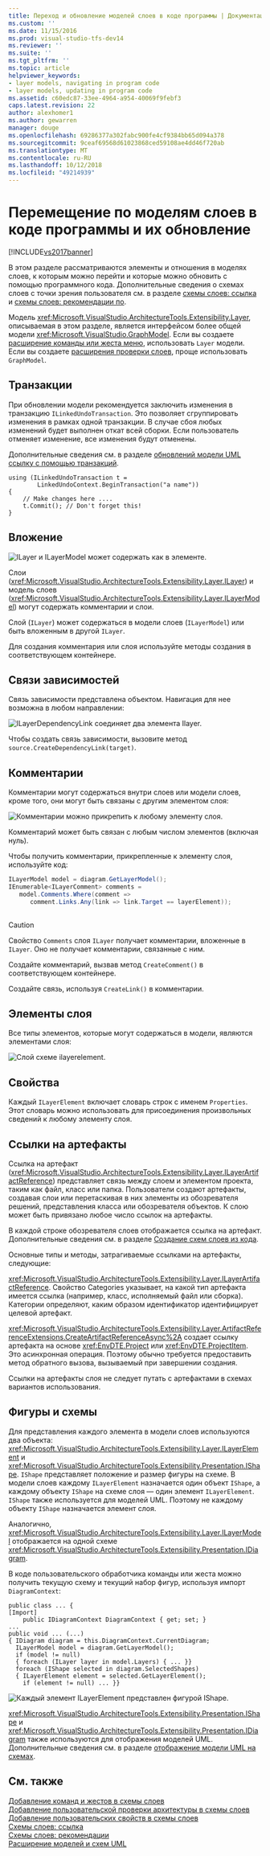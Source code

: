 ```yaml
---
title: Переход и обновление моделей слоев в коде программы | Документация Майкрософт
ms.custom: ''
ms.date: 11/15/2016
ms.prod: visual-studio-tfs-dev14
ms.reviewer: ''
ms.suite: ''
ms.tgt_pltfrm: ''
ms.topic: article
helpviewer_keywords:
- layer models, navigating in program code
- layer models, updating in program code
ms.assetid: c60edc87-33ee-4964-a954-40069f9febf3
caps.latest.revision: 22
author: alexhomer1
ms.author: gewarren
manager: douge
ms.openlocfilehash: 69286377a302fabc900fe4cf9384bb65d094a378
ms.sourcegitcommit: 9ceaf69568d61023868ced59108ae4dd46f720ab
ms.translationtype: MT
ms.contentlocale: ru-RU
ms.lasthandoff: 10/12/2018
ms.locfileid: "49214939"
---
```

# <a name="navigate-and-update-layer-models-in-program-code"></a>Перемещение по моделям слоев в коде программы и их обновление
[!INCLUDE[vs2017banner](../includes/vs2017banner.md)]

В этом разделе рассматриваются элементы и отношения в моделях слоев, к которым можно перейти и которые можно обновить с помощью программного кода. Дополнительные сведения о схемах слоев с точки зрения пользователя см. в разделе [схемы слоев: ссылка](../modeling/layer-diagrams-reference.md) и [схемы слоев: рекомендации по](../modeling/layer-diagrams-guidelines.md).  
  
 Модель <xref:Microsoft.VisualStudio.ArchitectureTools.Extensibility.Layer>, описываемая в этом разделе, является интерфейсом более общей модели <xref:Microsoft.VisualStudio.GraphModel>. Если вы создаете [расширение команды или жеста меню](../modeling/add-commands-and-gestures-to-layer-diagrams.md), использовать `Layer` модели. Если вы создаете [расширения проверки слоев](../modeling/add-custom-architecture-validation-to-layer-diagrams.md), проще использовать `GraphModel`.  
  
## <a name="transactions"></a>Транзакции  
 При обновлении модели рекомендуется заключить изменения в транзакцию `ILinkedUndoTransaction`. Это позволяет сгруппировать изменения в рамках одной транзакции. В случае сбоя любых изменений будет выполнен откат всей сборки. Если пользователь отменяет изменение, все изменения будут отменены.  
  
 Дополнительные сведения см. в разделе [обновлений модели UML ссылку с помощью транзакций](../modeling/link-uml-model-updates-by-using-transactions.md).  
  
```  
using (ILinkedUndoTransaction t =  
        LinkedUndoContext.BeginTransaction("a name"))  
{   
    // Make changes here ....  
    t.Commit(); // Don't forget this!  
}  
```  
  
## <a name="containment"></a>Вложение  
 ![ILayer и ILayerModel может содержать как в элементе. ](../modeling/media/layerapi-containment.png "LayerApi_Containment")  
  
 Слои (<xref:Microsoft.VisualStudio.ArchitectureTools.Extensibility.Layer.ILayer>) и модель слоев (<xref:Microsoft.VisualStudio.ArchitectureTools.Extensibility.Layer.ILayerModel>) могут содержать комментарии и слои.  
  
 Слой (`ILayer`) может содержаться в модели слоев (`ILayerModel`) или быть вложенным в другой `ILayer`.  
  
 Для создания комментария или слоя используйте методы создания в соответствующем контейнере.  
  
## <a name="dependency-links"></a>Связи зависимостей  
 Связь зависимости представлена объектом. Навигация для нее возможна в любом направлении:  
  
 ![ILayerDependencyLink соединяет два элемента Ilayer. ](../modeling/media/layerapi-dependency.png "LayerApi_Dependency")  
  
 Чтобы создать связь зависимости, вызовите метод `source.CreateDependencyLink(target)`.  
  
## <a name="comments"></a>Комментарии  
 Комментарии могут содержаться внутри слоев или модели слоев, кроме того, они могут быть связаны с другим элементом слоя:  
  
 ![Комментарии можно прикрепить к любому элементу слоя. ](../modeling/media/layerapi-comments.png "LayerApi_Comments")  
  
 Комментарий может быть связан с любым числом элементов (включая нуль).  
  
 Чтобы получить комментарии, прикрепленные к элементу слоя, используйте код:  
  
```csharp  
ILayerModel model = diagram.GetLayerModel();   
IEnumerable<ILayerComment> comments =   
   model.Comments.Where(comment =>   
      comment.Links.Any(link => link.Target == layerElement));  
  
```  
  
> [!CAUTION]
>  Свойство `Comments` слоя `ILayer` получает комментарии, вложенные в `ILayer`. Оно не получает комментарии, связанные с ним.  
  
 Создайте комментарий, вызвав метод `CreateComment()` в соответствующем контейнере.  
  
 Создайте связь, используя `CreateLink()` в комментарии.  
  
## <a name="layer-elements"></a>Элементы слоя  
 Все типы элементов, которые могут содержаться в модели, являются элементами слоя:  
  
 ![Слой схеме ilayerelement. ](../modeling/media/layerapi-layerelements.png "LayerApi_LayerElements")  
  
## <a name="properties"></a>Свойства  
 Каждый `ILayerElement` включает словарь строк с именем `Properties`. Этот словарь можно использовать для присоединения произвольных сведений к любому элементу слоя.  
  
## <a name="artifact-references"></a>Ссылки на артефакты  
 Ссылка на артефакт (<xref:Microsoft.VisualStudio.ArchitectureTools.Extensibility.Layer.ILayerArtifactReference>) представляет связь между слоем и элементом проекта, таким как файл, класс или папка. Пользователи создают артефакты, создавая слои или перетаскивая в них элементы из обозревателя решений, представления класса или обозревателя объектов. К слою может быть привязано любое число ссылок на артефакты.  
  
 В каждой строке обозревателя слоев отображается ссылка на артефакт. Дополнительные сведения см. в разделе [Создание схем слоев из кода](../modeling/create-layer-diagrams-from-your-code.md).  
  
 Основные типы и методы, затрагиваемые ссылками на артефакты, следующие:  
  
 <xref:Microsoft.VisualStudio.ArchitectureTools.Extensibility.Layer.ILayerArtifactReference>. Свойство Categories указывает, на какой тип артефакта имеется ссылка (например, класс, исполняемый файл или сборка). Категории определяют, каким образом идентификатор идентифицирует целевой артефакт.  
  
 <xref:Microsoft.VisualStudio.ArchitectureTools.Extensibility.Layer.ArtifactReferenceExtensions.CreateArtifactReferenceAsync%2A> создает ссылку артефакта на основе <xref:EnvDTE.Project> или <xref:EnvDTE.ProjectItem>. Это асинхронная операция. Поэтому обычно требуется предоставить метод обратного вызова, вызываемый при завершении создания.  
  
 Ссылки на артефакты слоя не следует путать с артефактами в схемах вариантов использования.  
  
## <a name="shapes-and-diagrams"></a>Фигуры и схемы  
 Для представления каждого элемента в модели слоев используются два объекта: <xref:Microsoft.VisualStudio.ArchitectureTools.Extensibility.Layer.ILayerElement> и <xref:Microsoft.VisualStudio.ArchitectureTools.Extensibility.Presentation.IShape>. `IShape` представляет положение и размер фигуры на схеме. В модели слоев каждому `ILayerElement` назначается один объект `IShape`, а каждому объекту `IShape` на схеме слоя — один элемент `ILayerElement`. `IShape` также используется для моделей UML. Поэтому не каждому объекту `IShape` назначается элемент слоя.  
  
 Аналогично, <xref:Microsoft.VisualStudio.ArchitectureTools.Extensibility.Layer.ILayerModel> отображается на одной схеме <xref:Microsoft.VisualStudio.ArchitectureTools.Extensibility.Presentation.IDiagram>.  
  
 В коде пользовательского обработчика команды или жеста можно получить текущую схему и текущий набор фигур, используя импорт `DiagramContext`:  
  
```  
public class ... {  
[Import]  
    public IDiagramContext DiagramContext { get; set; }  
...  
public void ... (...)   
{ IDiagram diagram = this.DiagramContext.CurrentDiagram;  
  ILayerModel model = diagram.GetLayerModel();  
  if (model != null)  
  { foreach (ILayer layer in model.Layers) { ... }}  
  foreach (IShape selected in diagram.SelectedShapes)  
  { ILayerElement element = selected.GetLayerElement();  
    if (element != null) ... }}  
```  
  
 ![Каждый элемент ILayerElement представлен фигурой IShape. ](../modeling/media/layerapi-shapes.png "LayerApi_Shapes")  
  
 <xref:Microsoft.VisualStudio.ArchitectureTools.Extensibility.Presentation.IShape> и <xref:Microsoft.VisualStudio.ArchitectureTools.Extensibility.Presentation.IDiagram> также используются для отображения моделей UML. Дополнительные сведения см. в разделе [отображение модели UML на схемах](../modeling/display-a-uml-model-on-diagrams.md).  
  
## <a name="see-also"></a>См. также  
 [Добавление команд и жестов в схемы слоев](../modeling/add-commands-and-gestures-to-layer-diagrams.md)   
 [Добавление пользовательской проверки архитектуры в схемы слоев](../modeling/add-custom-architecture-validation-to-layer-diagrams.md)   
 [Добавление пользовательских свойств в схемы слоев](../modeling/add-custom-properties-to-layer-diagrams.md)   
 [Схемы слоев: ссылка](../modeling/layer-diagrams-reference.md)   
 [Схемы слоев: рекомендации](../modeling/layer-diagrams-guidelines.md)   
 [Расширение моделей и схем UML](../modeling/extend-uml-models-and-diagrams.md)




